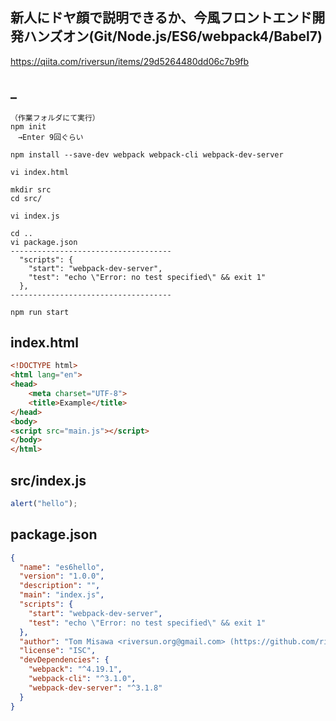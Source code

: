 ## 新人にドヤ顔で説明できるか、今風フロントエンド開発ハンズオン(Git/Node.js/ES6/webpack4/Babel7)  
https://qiita.com/riversun/items/29d5264480dd06c7b9fb

## _
```
（作業フォルダにて実行）
npm init
　→Enter 9回ぐらい

npm install --save-dev webpack webpack-cli webpack-dev-server

vi index.html

mkdir src
cd src/

vi index.js

cd ..
vi package.json
------------------------------------
  "scripts": {
    "start": "webpack-dev-server",
    "test": "echo \"Error: no test specified\" && exit 1"
  },
------------------------------------

npm run start

```



## index.html
```html
<!DOCTYPE html>
<html lang="en">
<head>
    <meta charset="UTF-8">
    <title>Example</title>
</head>
<body>
<script src="main.js"></script>
</body>
</html>
```

## src/index.js
```js
alert("hello");
```

## package.json
```json
{
  "name": "es6hello",
  "version": "1.0.0",
  "description": "",
  "main": "index.js",
  "scripts": {
    "start": "webpack-dev-server",
    "test": "echo \"Error: no test specified\" && exit 1"
  },
  "author": "Tom Misawa <riversun.org@gmail.com> (https://github.com/riversun)",
  "license": "ISC",
  "devDependencies": {
    "webpack": "^4.19.1",
    "webpack-cli": "^3.1.0",
    "webpack-dev-server": "^3.1.8"
  }
}
```